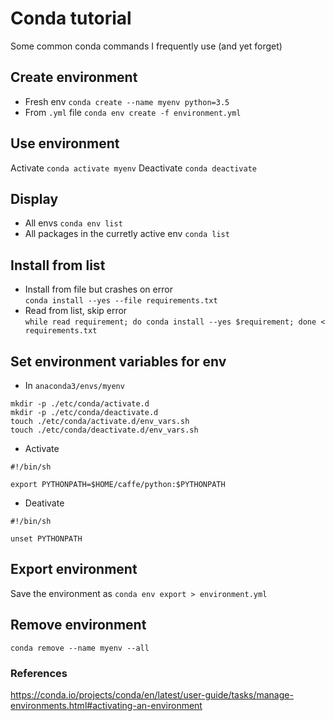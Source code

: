 # Conda tutorial
Some common conda commands I frequently use (and yet forget)

## Create environment
- Fresh env `conda create --name myenv python=3.5`  
- From `.yml` file `conda env create -f environment.yml`

## Use environment
Activate `conda activate myenv`
Deactivate `conda deactivate`

## Display
- All envs `conda env list`
- All packages in the curretly active env `conda list`

## Install from list
- Install from file but crashes on error  
`conda install --yes --file requirements.txt`
- Read from list, skip error  
`while read requirement; do conda install --yes $requirement; done < requirements.txt`

## Set environment variables for env
- In `anaconda3/envs/myenv`
```
mkdir -p ./etc/conda/activate.d
mkdir -p ./etc/conda/deactivate.d
touch ./etc/conda/activate.d/env_vars.sh
touch ./etc/conda/deactivate.d/env_vars.sh
```
- Activate
```
#!/bin/sh

export PYTHONPATH=$HOME/caffe/python:$PYTHONPATH
```
- Deativate
```
#!/bin/sh

unset PYTHONPATH
```

## Export environment
Save the environment as  `conda env export > environment.yml`

## Remove environment
`conda remove --name myenv --all`

### References
https://conda.io/projects/conda/en/latest/user-guide/tasks/manage-environments.html#activating-an-environment
